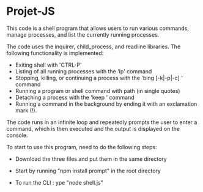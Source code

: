 # Projet-JS

This code is a shell program that allows users to run various commands, manage processes, and list the currently running processes. 

The code uses the inquirer, child_process, and readline libraries. The following functionality is implemented:

- Exiting shell with 'CTRL-P'
- Listing of all running processes with the 'lp' command
- Stopping, killing, or continuing a process with the 'bing [-k|-p|-c] <processId>' command
- Running a program or shell command with path (in single quotes)
- Detaching a process with the 'keep <PID>' command
- Running a command in the background by ending it with an exclamation mark (!).

The code runs in an infinite loop and repeatedly prompts the user to enter a command, which is then executed and the output is displayed on the console.

To start to use this program, need to do the following steps:

- Download the three files and put them in the same directory

- Start by running "npm install prompt" in the root directory

- To run the CLI : ype "node shell.js" 

